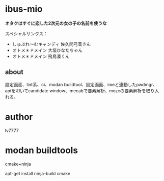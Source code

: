 # ibus-mio

**オタクはすぐに恋した2次元の女の子の名前を使うな**

スペシャルサンクス：
* しゅぷれ〜むキャンディ 佐久間弓音さん
* オトメ＊ドメイン       大垣ひなたちゃん
* オトメ＊ドメイン       飛鳥湊くん

## about

設定画面、lint系、ci、modan buildtool、設定画面、imeと連動したpwdmgr、apiを叩いてcandidate window、mecabで要素解析、mozcの要素解析を取り入れる。

# author

lv7777

# modan buildtools
cmake+ninja

apt-get install ninja-build cmake